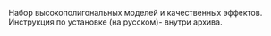 Набор высокополигональных моделей и качественных эффектов. Инструкция по установке (на русском)- внутри архива.